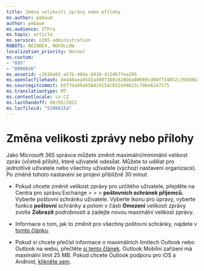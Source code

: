```yaml
---
title: Změna velikosti zprávy nebo přílohy
ms.author: pebaum
author: pebaum
ms.audience: ITPro
ms.topic: article
ms.service: o365-administration
ROBOTS: NOINDEX, NOFOLLOW
localization_priority: Normal
ms.custom:
- "895"
- "8000036"
ms.assetid: c2016465-a57b-40da-b938-412467fea205
ms.openlocfilehash: be448aea85d2a498f380c628b6a80680cd68ff34852c39568b227ede3f1c2c24
ms.sourcegitcommit: b5f7da89a650d2915dc652449623c78be6247175
ms.translationtype: MT
ms.contentlocale: cs-CZ
ms.lasthandoff: 08/05/2021
ms.locfileid: "53968154"
---
```

# <a name="changing-message-or-attachment-size"></a>Změna velikosti zprávy nebo přílohy

Jako Microsoft 365 správce můžete změnit maximální/minimální velikost zpráv (včetně příloh), které uživatelé odesílat. Můžete to udělat pro jednotlivé uživatele nebo všechny uživatele (výchozí nastavení organizace). Po změně tohoto nastavení se projeví přibližně 30 minut.
  
- Pokud chcete změnit velikost zprávy pro  určitého uživatele, přejděte na Centra pro správu Exchange \>  \>  \> **poštovních schránek příjemců.** Vyberte poštovní schránku uživatele. Vyberte ikonu pro úpravy, vyberte funkce **poštovní** schránky a potom v části **Omezení** velikosti zprávy zvolte **Zobrazit** podrobnosti a zadejte novou maximální velikost zprávy.

- Informace o tom, jak to změnit pro všechny poštovní schránky, najdete v [tomto článku](https://www.microsoft.com/microsoft-365/blog/2015/04/15/office-365-now-supports-larger-email-messages-up-to-150-mb/).

- Pokud si chcete přečíst informace o maximálních limitech Outlook nebo Outlook na webu, přečtěte [si tento článek](https://technet.microsoft.com/library/exchange-online-limits.aspx#MessageLimits). Outlook Mobilní zařízení má maximální limit 25 MB. Pokud chcete Outlook podporu pro iOS a Android, [klikněte sem](https://support.office.com/article/Get-in-app-help-for-Outlook-for-iOS-and-Android-218a22d1-9fa5-4889-b689-de1c63493243).
